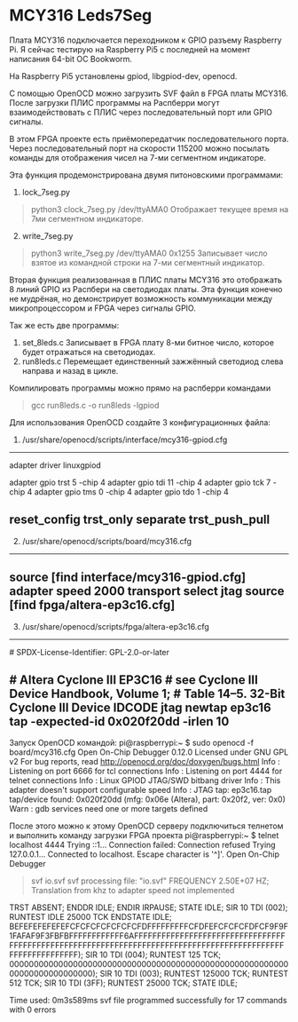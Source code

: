 # MCY316 Leds7Seg

Плата MCY316 подключается переходником к GPIO разъему Raspberry Pi.
Я сейчас тестирую на Raspberry Pi5 с последней на момент написания 64-bit ОС Bookworm.

На Raspberry Pi5 установлены gpiod, libgpiod-dev, openocd.

С помощью OpenOCD можно загрузить SVF файл в FPGA платы MCY316.
После загрузки ПЛИС программы на Распберри могут взаимодействовать с ПЛИС через последовательный порт или GPIO сигналы.

В этом FPGA проекте есть приёмопередатчик последовательного порта. Через последовательный порт на скорости 115200 можно посылать команды для отображения чисел на 7-ми сегментном индикаторе.

Эта функция продемонстрирована двумя питоновскими программами:
1) lock_7seg.py
>python3 clock_7seg.py /dev/ttyAMA0
Отображает текущее время на 7ми сегментном индикаторе.
2) write_7seg.py
>python3 write_7seg.py /dev/ttyAMA0 0x1255
Записывает число взятое из командной строки на 7-ми сегментный индикатор.

Вторая функция реализованная в ПЛИС платы MCY316 это отображать 8 линий GPIO из Распбери на светодиодах платы. Эта функция конечно не мудрёная, но демонстрирует возможность коммуникации между микропроцессором и FPGA через сигналы GPIO.

Так же есть две программы:
1) set_8leds.c
Записывает в FPGA плату 8-ми битное число, которое будет отражаться на светодиодах.
2) run8leds.c
Перемещает единственный зажжённый светодиод слева направа и назад в цикле.

Компилировать программы можно прямо на распберри командами 
>gcc run8leds.c -o run8leds -lgpiod

Для использования OpenOCD создайте 3 конфигурационных файла:
1) /usr/share/openocd/scripts/interface/mcy316-gpiod.cfg
--------------------------
adapter driver linuxgpiod

adapter gpio trst 5 -chip 4
adapter gpio tdi 11 -chip 4
adapter gpio tck 7  -chip 4
adapter gpio tms 0  -chip 4
adapter gpio tdo 1  -chip 4

reset_config trst_only separate trst_push_pull
--------------------------

2) /usr/share/openocd/scripts/board/mcy316.cfg
--------------------------
source [find interface/mcy316-gpiod.cfg]
adapter speed 2000
transport select jtag
source [find fpga/altera-ep3c16.cfg]
--------------------------

3) /usr/share/openocd/scripts/fpga/altera-ep3c16.cfg
--------------------------
\# SPDX-License-Identifier: GPL-2.0-or-later

\# Altera Cyclone III EP3C16
\# see Cyclone III Device Handbook, Volume 1;
\# Table 14–5. 32-Bit Cyclone III Device IDCODE
jtag newtap ep3c16 tap -expected-id 0x020f20dd -irlen 10
--------------------------

Запуск OpenOCD командой:
pi@raspberrypi:~ $ sudo openocd -f board/mcy316.cfg
Open On-Chip Debugger 0.12.0
Licensed under GNU GPL v2
For bug reports, read
        http://openocd.org/doc/doxygen/bugs.html
Info : Listening on port 6666 for tcl connections
Info : Listening on port 4444 for telnet connections
Info : Linux GPIOD JTAG/SWD bitbang driver
Info : This adapter doesn't support configurable speed
Info : JTAG tap: ep3c16.tap tap/device found: 0x020f20dd (mfg: 0x06e (Altera), part: 0x20f2, ver: 0x0)
Warn : gdb services need one or more targets defined


После этого можно к этому OpenOCD серверу подключиться телнетом и выполнить команду загрузки FPGA проекта
pi@raspberrypi:~ $ telnet localhost 4444
Trying ::1...
Connection failed: Connection refused
Trying 127.0.0.1...
Connected to localhost.
Escape character is '^]'.
Open On-Chip Debugger
> svf io.svf
svf processing file: "io.svf"
FREQUENCY 2.50E+07 HZ;
Translation from khz to adapter speed not implemented

TRST ABSENT;
ENDDR IDLE;
ENDIR IRPAUSE;
STATE IDLE;
SIR 10 TDI (002);
RUNTEST IDLE 25000 TCK ENDSTATE IDLE;
        BEFEFEFEFEFEFCFCFCFCFCFCFCFDFFFFFFFFFCFDFEFCFCFCFDFCF9F9F1FAFAF9F3FBFBFFFFFFFFFFFF6AFFFFFFFFFFFFFFFFFFFFFFFFFFFFFFFFFFFFFFFFFFFFFFFFFFFFFFFFFFFFFFFFFFFFFFFFFFFFFFFFFFFFFFFFFFFFFFFFFFFFFFFFFFFF);
SIR 10 TDI (004);
RUNTEST 125 TCK;
        00000000000000000000000000000000000000000000000000000000000000000000000000);
SIR 10 TDI (003);
RUNTEST 125000 TCK;
RUNTEST 512 TCK;
SIR 10 TDI (3FF);
RUNTEST 25000 TCK;
STATE IDLE;

Time used: 0m3s589ms
svf file programmed successfully for 17 commands with 0 errors

>


